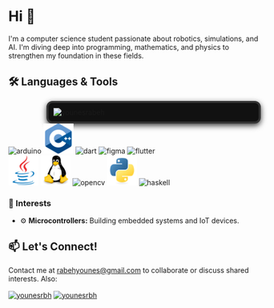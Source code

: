 # Hi 👋

I'm a computer science student passionate about robotics, simulations, and AI. I'm diving deep into programming, mathematics, and physics to strengthen my foundation in these fields.


<h2 align="left"> 🛠️ Languages & Tools </h3>
<p float="left">
<p align="left">
  <img align="right" src="https://github-readme-stats.vercel.app/api/top-langs?username=younesrabeh&show_icons=true&locale=en&layout=compact" alt="younesrabeh" style="width: 400px; height: auto; border: 4px solid #333; border-radius: 12px; box-shadow: 0 4px 12px rgba(0,0,0,0.8); background-color: #111; padding: 10px; float: right; margin-left: 20px;"/>
  <a>
    <img src="https://cdn.worldvectorlogo.com/logos/arduino-1.svg" alt="arduino" width="60" height="60"/>
  </a> 
  <a>
    <img src="https://raw.githubusercontent.com/devicons/devicon/master/icons/cplusplus/cplusplus-original.svg" alt="cplusplus" width="60" height="60"/>
  </a> 
  <a>
    <img src="https://www.vectorlogo.zone/logos/dartlang/dartlang-icon.svg" alt="dart" width="60" height="60"/>
  </a> 
  <a>
    <img src="https://www.vectorlogo.zone/logos/figma/figma-icon.svg" alt="figma" width="60" height="60"/>
  </a> 
  <a>
    <img src="https://www.vectorlogo.zone/logos/flutterio/flutterio-icon.svg" alt="flutter" width="60" height="60"/>
  </a>  
  <br>
   
  <a>
    <img src="https://raw.githubusercontent.com/devicons/devicon/master/icons/java/java-original.svg" alt="java" width="60" height="60"/>
  </a> 
  <a>
    <img src="https://raw.githubusercontent.com/devicons/devicon/master/icons/linux/linux-original.svg" alt="linux" width="60" height="60"/>
  </a> 
  <a>
    <img src="https://www.vectorlogo.zone/logos/opencv/opencv-icon.svg" alt="opencv" width="60" height="60"/>
  </a> 
  <a>
    <img src="https://raw.githubusercontent.com/devicons/devicon/master/icons/python/python-original.svg" alt="python" width="60" height="60"/>
  </a>
  <a>
    <img src="https://upload.wikimedia.org/wikipedia/commons/1/1c/Haskell-Logo.svg" alt="haskell" width="60" height="60"/>
  </a> 
</p>
</p>



### 🚀 Interests 
- ⚙️ **Microcontrollers:** Building embedded systems and IoT devices.

## 📫 Let's Connect!
Contact me at [rabehyounes@gmail.com](mailto:rabehyounes9@gmail.com) to collaborate or discuss shared interests. Also:
 
<p align="left">
<a href="https://instagram.com/younesrbh" target="blank"><img align="center" src="https://raw.githubusercontent.com/rahuldkjain/github-profile-readme-generator/master/src/images/icons/Social/instagram.svg" alt="younesrbh" height="30" width="40" /></a>
<a href="https://www.leetcode.com/younesrbh" target="blank"><img align="center" src="https://raw.githubusercontent.com/rahuldkjain/github-profile-readme-generator/master/src/images/icons/Social/leet-code.svg" alt="younesrbh" height="30" width="40" /></a>
</p>


